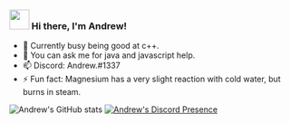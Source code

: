 ### <img src="https://media.giphy.com/media/hvRJCLFzcasrR4ia7z/giphy.gif" width="35px"> Hi there, I'm Andrew!

- 🔭 Currently busy being good at c++.
- 💬 You can ask me for java and javascript help.
- 📫 Discord: Andrew.#1337
- ⚡ Fun fact: Magnesium has a very slight reaction with cold water, but burns in steam.

![Andrew's GitHub stats](https://github-readme-stats.vercel.app/api?username=andrewdisco&show_icons=true&theme=aura_dark)
[![Andrew's Discord Presence](https://lanyard.cnrad.dev/api/325345907719536641)](https://discord.com/users/325345907719536641)
